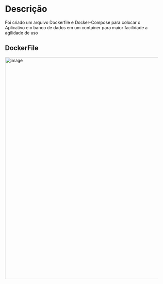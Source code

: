 # Descrição
Foi criado um arquivo Dockerfile e Docker-Compose para colocar o Aplicativo e o banco de dados em um container para maior facilidade a agilidade de uso 

## DockerFile
<img width="730" alt="image" src="../images/Random.png">
